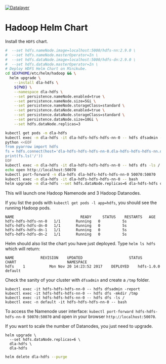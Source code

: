 [![Datalayer](https://raw.githubusercontent.com/datalayer/datalayer/main/res/logo/datalayer-25.svg?sanitize=true)](https://datalayer.io)

# Hadoop Helm Chart

Install the `HDFS` chart.

```bash
#  --set hdfs.nameNode.image=localhost:5000/hdfs-nn:2.9.0 \
#  --set hdfs.nameNode.masterOperator=In \
#  --set hdfs.dataNode.image=localhost:5000/hdfs-dn:2.9.0 \
#  --set hdfs.dataNode.masterOperator=In \
# Deploy HDFS Helm Chart on Minikube.
cd $EXPHOME/etc/helm/hadoop && \
  helm upgrade \
    --install dla-hdfs \
    ${PWD} \
    --namespace dla-hdfs \
    --set persistence.nameNode.enabled=true \
    --set persistence.nameNode.size=5Gi \
    --set persistence.nameNode.storageClass=standard \
    --set persistence.dataNode.enabled=true \
    --set persistence.dataNode.storageClass=standard \
    --set persistence.dataNode.size=10Gi \
    --set hdfs.dataNode.replicas=3
```

```bash
kubectl get pods -n dla-hdfs
kubectl exec -n dla-hdfs -it dla-hdfs-hdfs-hdfs-nn-0 -- hdfs dfsadmin -report
python <<EOF
from pyarrow import hdfs
fs = hdfs.connect(host='dla-hdfs-hdfs-hdfs-nn-0.dla-hdfs-hdfs-hdfs-nn.dla-hdfs.svc.cluster.local', port=9000, user=None, kerb_ticket=None, extra_conf=None)
print(fs.ls('/'))
EOF
kubectl exec -n dla-hdfs -it dla-hdfs-hdfs-hdfs-nn-0 -- hdfs dfs -ls /
echo open http://localhost:50070
kubectl port-forward -n dla-hdfs dla-hdfs-hdfs-hdfs-nn-0 50070:50070
kubectl exec -n dla-hdfs -it dla-hdfs-hdfs-hdfs-nn-0 -- bash
helm upgrade -n dla-hdfs --set hdfs.dataNode.replicas=6 dla-hdfs-hdfs dla-hdfs-hdfs
```

This will launch one Hadoop Namenode and 3 Hadoop Datanodes.

If you list the pods with `kubectl get pods -l app=hdfs`, you should see the running Hadoop pods.

```
NAME                              READY     STATUS    RESTARTS   AGE
hdfs-hdfs-hdfs-nn-0   1/1       Running   0          5s
hdfs-hdfs-hdfs-dn-0   1/1       Running   0          5s
hdfs-hdfs-hdfs-dn-1   1/1       Running   0          5s
hdfs-hdfs-hdfs-dn-2   1/1       Running   0          5s
```

Helm should also list the chart you have just deployed. Type `helm ls hdfs` which will return:

```
NAME         	REVISION	UPDATED                 	STATUS  	CHART                     	NAMESPACE
hdfs   	1       	Mon Nov 20 14:23:52 2017	DEPLOYED	hdfs-1.0.0          	default  
```

Check the sanity of your cluster with `dfsadmin` and create a `/tmp` folder.

```
kubectl exec -it hdfs-hdfs-hdfs-nn-0 -- hdfs dfsadmin -report
kubectl exec -it hdfs-hdfs-hdfs-nn-0 -- hdfs dfs -mkdir /tmp
kubectl exec -it hdfs-hdfs-hdfs-nn-0 -- hdfs dfs -ls /
kubectl exec -n default -it hdfs-hdfs-hdfs-nn-0 -- bash
```

To access the Namenode user interface: `kubectl port-forward hdfs-hdfs-hdfs-nn-0 50070:50070` and open in your browser `http://localhost:50070`.

If you want to scale the number of Datanodes, you just need to upgrade.

```base
helm upgrade \
  --set hdfs.dataNode.replicas=6 \
  dla-hdfs \
  dla-hdfs
```

```bash
helm delete dla-hdfs --purge
```
